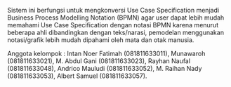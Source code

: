 Sistem ini berfungsi untuk mengkonversi Use Case Specification menjadi Business Process Modelling Notation (BPMN) agar user dapat lebih mudah memahami Use Case Specification dengan notasi BPMN karena menurut beberapa ahli dibandingkan dengan teks/narasi, pemodelan menggunakan notasi/grafik lebih mudah dipahami oleh mata dan otak manusia.

Anggota kelompok : Intan Noer Fatimah (081811633011), Munawaroh (081811633021), M. Abdul Gani (081811633023), Rayhan Naufal (081811633048), Andrico Mauludi (081811633052), M. Raihan Nady (081811633053), Albert Samuel (081811633057).